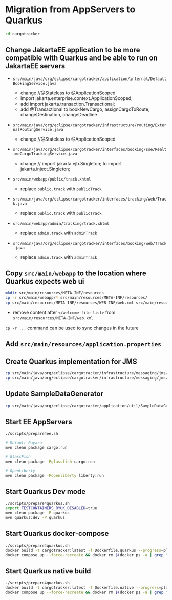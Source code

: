 # Migration from AppServers to Quarkus

```bash
cd cargotracker
```

## Change JakartaEE application to be more compatible with Quarkus and be able to run on JakartaEE servers

- `src/main/java/org/eclipse/cargotracker/application/internal/DefaultBookingService.java`
    - change //@Stateless to @ApplicationScoped
    - import jakarta.enterprise.context.ApplicationScoped;
    - add import jakarta.transaction.Transactional;
    - add @Transactional to bookNewCargo, assignCargoToRoute, changeDestination, changeDeadline

- `src/main/java/org/eclipse/cargotracker/infrastructure/routing/ExternalRoutingService.java`
    - change //@Stateless to @ApplicationScoped

- `src/main/java/org/eclipse/cargotracker/interfaces/booking/sse/RealtimeCargoTrackingService.java`
    - change // import jakarta.ejb.Singleton; to import jakarta.inject.Singleton;

- `src/main/webapp/public/track.xhtml`
    - replace `public.track` with `publicTrack`

- `src/main/java/org/eclipse/cargotracker/interfaces/tracking/web/Track.java`
    - replace `public.track` with `publicTrack`

- `src/main/webapp/admin/tracking/track.xhtml`
    - replace `admin.track` with `adminTrack`

- `src/main/java/org/eclipse/cargotracker/interfaces/booking/web/Track.java`
    - replace `admin.track` with `adminTrack`

## Copy `src/main/webapp` to the location where Quarkus expects web ui

```bash
mkdir src/main/resources/META-INF/resources
cp -r src/main/webapp/* src/main/resources/META-INF/resources/
cp src/main/resources/META-INF/resources/WEB-INF/web.xml src/main/resources/META-INF/web.xml
```

- remove content after `</welcome-file-list>` from `src/main/resources/META-INF/web.xml`

`cp -r ...` command can be used to sync changes in the future

## Add `src/main/resources/application.properties`

## Create Quarkus implementation for JMS

```bash
cp src/main/java/org/eclipse/cargotracker/infrastructure/messaging/jms/JmsApplicationEvents.java.quarkus src/main/java/org/eclipse/cargotracker/infrastructure/messaging/jms/JmsApplicationEvents.java
cp src/main/java/org/eclipse/cargotracker/infrastructure/messaging/jms/HandlingEventRegistrationAttemptConsumer.java.quarkus src/main/java/org/eclipse/cargotracker/infrastructure/messaging/jms/HandlingEventRegistrationAttemptConsumer.java
```

## Update SampleDataGenerator

```bash
cp src/main/java/org/eclipse/cargotracker/application/util/SampleDataGenerator.java.quarkus src/main/java/org/eclipse/cargotracker/application/util/SampleDataGenerator.java
```

## Start EE AppServers

```bash
./scripts/prepare4ee.sh

# Default Payara
mvn clean package cargo:run

# GlassFish
mvn clean package -Pglassfish cargo:run

# OpenLiberty
mvn clean package -Popenliberty liberty:run
```

## Start Quarkus Dev mode

```bash
./scripts/prepare4quarkus.sh
export TESTCONTAINERS_RYUK_DISABLED=true
mvn clean package -P quarkus
mvn quarkus:dev -P quarkus
```

## Start Quarkus docker-compose

```bash
./scripts/prepare4quarkus.sh
docker build -t cargotracker:latest -f Dockerfile.quarkus --progress=plain .
docker compose up --force-recreate && docker rm $(docker ps -a | grep "cargotracker" | awk '{print $1}')
```

## Start Quarkus native build

```bash
./scripts/prepare4quarkus.sh
docker build -t cargotracker:latest -f Dockerfile.native --progress=plain .
docker compose up --force-recreate && docker rm $(docker ps -a | grep "cargotracker" | awk '{print $1}')
```
